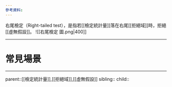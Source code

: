 ```yaml
---
參考資料:
---
```

右尾檢定（Right-tailed test），是指若[[檢定統計量]]落在右尾[[拒絕域]]時，拒絕[[虛無假設]]。
![[右尾檢定 圖.png|400]]
- - -
# 常見場景


- - -
parent::[[檢定統計量]],[[拒絕域]],[[虛無假設]]
sibling::
child::